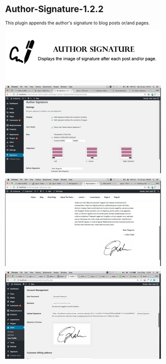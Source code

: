 # Author-Signature-1.2.2
This plugin appends the author's signature to blog posts or/and pages.


![alt text](https://github.com/zakirsajib/Author-Signature-1.2.2/blob/master/assets/banner-772x250.jpg)

![alt text](https://github.com/zakirsajib/Author-Signature-1.2.2/blob/master/assets/screenshot-1.jpg)

![alt text](https://github.com/zakirsajib/Author-Signature-1.2.2/blob/master/assets/screenshot-2.jpg)

![alt text](https://github.com/zakirsajib/Author-Signature-1.2.2/blob/master/assets/screenshot-3.jpg)
